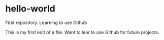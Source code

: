 # hello-world
First repository.  Learning to use Github

This is my first edit of a file.  Want to lear to use Github for future projects.
